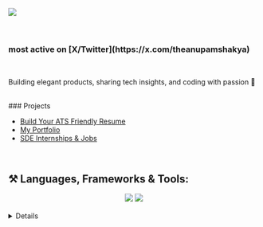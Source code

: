 ![](https://komarev.com/ghpvc/?username=meetanupam)

<br>
<h3>most active on [X/Twitter](https://x.com/theanupamshakya)</h3>

<br>

Building elegant products, sharing tech insights, and coding with passion 🚀

<br>
### Projects

- [Build Your ATS Friendly Resume](https://resumify-official.vercel.app/)
- [My Portfolio](https://anupamshakya.in)
- [SDE Internships & Jobs](https://codevize.com/)

<br>

## ⚒️ Languages, Frameworks & Tools:
<div align="center">
    <img src="https://skillicons.dev/icons?i=java,spring,hibernate,html,css,vscode,github,figma,tailwind,git,vercel" />
    <img src="https://skillicons.dev/icons?i=python,javascript,typescript,firebase,mongodb,c,cpp,mysql,react,express,nextjs" />
</div>

<br>
<details>
<br>
<div>
<img src="./thoughtworks-gif_dribbble.gif" height="290px" align="right" />
  
- 🙋‍♂️ **[My Website](https://anupamshakya.in/)** to learn more about me!
- 🔭 Working on something exciting in tech.
- 🌱 Focused on **Backend Dev** and **DSA**.
- 👯 Open to **Dev project collaborations**.


</div>
<hr>

## ❤ Let's Get Connected:
<div align="center">
  <a href="mailto:ianupamshakya@gmail.com">
    <img src="https://img.shields.io/badge/Gmail-333333?style=for-the-badge&logo=gmail&logoColor=red" />
  </a>
  <a href="https://linkedin.com/in/theanupamshakya" target="_blank">
    <img src="https://img.shields.io/badge/LinkedIn-0077B5?style=for-the-badge&logo=linkedin&logoColor=white" target="_blank" />
  </a>
  <a href="https://anupamshakya.in" target="_blank">
    <img src="https://img.shields.io/badge/Portfolio-FF5722?style=for-the-badge&logo=todoist&logoColor=white" target="_blank" />
  </a>
</div>
